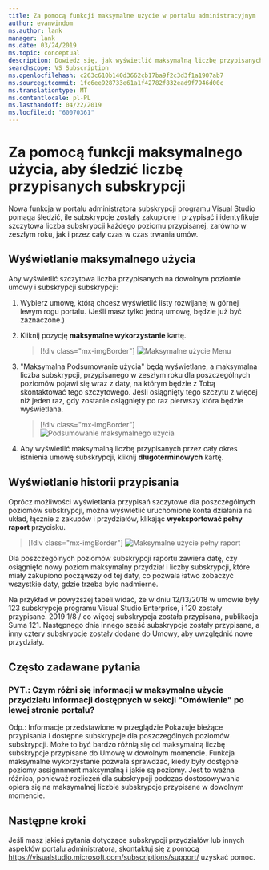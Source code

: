 ```yaml
---
title: Za pomocą funkcji maksymalne użycie w portalu administracyjnym
author: evanwindom
ms.author: lank
manager: lank
ms.date: 03/24/2019
ms.topic: conceptual
description: Dowiedz się, jak wyświetlić maksymalną liczbę przypisanych subskrypcji w portalu administracyjnym
searchscope: VS Subscription
ms.openlocfilehash: c263c610b140d3662cb17ba9f2c3d3f1a1907ab7
ms.sourcegitcommit: 1fc6ee928733e61a1f42782f832ead9f7946d00c
ms.translationtype: MT
ms.contentlocale: pl-PL
ms.lasthandoff: 04/22/2019
ms.locfileid: "60070361"
---
```

# <a name="using-the-maximum-usage-feature-to-track-the-number-of-assigned-subscriptions"></a>Za pomocą funkcji maksymalnego użycia, aby śledzić liczbę przypisanych subskrypcji

Nowa funkcja w portalu administratora subskrypcji programu Visual Studio pomaga śledzić, ile subskrypcje zostały zakupione i przypisać i identyfikuje szczytowa liczba subskrypcji każdego poziomu przypisanej, zarówno w zeszłym roku, jak i przez cały czas w czas trwania umów. 

## <a name="viewing-maximum-usage"></a>Wyświetlanie maksymalnego użycia

Aby wyświetlić szczytowa liczba przypisanych na dowolnym poziomie umowy i subskrypcji subskrypcji:

1. Wybierz umowę, którą chcesz wyświetlić listy rozwijanej w górnej lewym rogu portalu. (Jeśli masz tylko jedną umowę, będzie już być zaznaczone.)

2. Kliknij pozycję **maksymalne wykorzystanie** kartę.  
    > [!div class="mx-imgBorder"]
    > ![Maksymalne użycie Menu](_img/maximum-usage/maximum-usage-menu.png)

3. "Maksymalna Podsumowanie użycia" będą wyświetlane, a maksymalna liczba subskrypcji, przypisanego w zeszłym roku dla poszczególnych poziomów pojawi się wraz z daty, na którym będzie z Tobą skontaktować tego szczytowego.  Jeśli osiągnięty tego szczytu z więcej niż jeden raz, gdy zostanie osiągnięty po raz pierwszy która będzie wyświetlana. 
    > [!div class="mx-imgBorder"]
    > ![Podsumowanie maksymalnego użycia](_img/maximum-usage/maximum-usage-summary.png)

4. Aby wyświetlić maksymalną liczbę przypisanych przez cały okres istnienia umowę subskrypcji, kliknij **długoterminowych** kartę.

## <a name="viewing-assignment-history"></a>Wyświetlanie historii przypisania

Oprócz możliwości wyświetlania przypisań szczytowe dla poszczególnych poziomów subskrypcji, można wyświetlić uruchomione konta działania na układ, łącznie z zakupów i przydziałów, klikając **wyeksportować pełny raport** przycisku.  

> [!div class="mx-imgBorder"]
> ![Maksymalne użycie pełny raport](_img/maximum-usage/maximum-usage-full-report.png)

Dla poszczególnych poziomów subskrypcji raportu zawiera datę, czy osiągnięto nowy poziom maksymalny przydział i liczby subskrypcji, które miały zakupiono począwszy od tej daty, co pozwala łatwo zobaczyć wszystkie daty, gdzie trzeba było nadmierne.  

Na przykład w powyższej tabeli widać, że w dniu 12/13/2018 w umowie były 123 subskrypcje programu Visual Studio Enterprise, i 120 zostały przypisane.  2019 1/8 / co więcej subskrypcja została przypisana, publikacja Suma 121.  Następnego dnia innego sześć subskrypcje zostały przypisane, a inny cztery subskrypcje zostały dodane do Umowy, aby uwzględnić nowe przydziały.  

## <a name="frequently-asked-questions"></a>Często zadawane pytania
### <a name="q-how-is-the-information-in-the-maximum-usage-different-from-the-assignment-information-available-in-the-overview-section-on-the-left-side-of-the-portal"></a>PYT.: Czym różni się informacji w maksymalne użycie przydziału informacji dostępnych w sekcji "Omówienie" po lewej stronie portalu?

Odp.:  Informacje przedstawione w przeglądzie Pokazuje bieżące przypisania i dostępne subskrypcje dla poszczególnych poziomów subskrypcji.  Może to być bardzo różnią się od maksymalną liczbę subskrypcje przypisane do Umowę w dowolnym momencie.  Funkcja maksymalne wykorzystanie pozwala sprawdzać, kiedy były dostępne poziomy assignnment maksymalną i jakie są poziomy.  Jest to ważna różnica, ponieważ rozliczeń dla subskrypcji podczas dostosowywania opiera się na maksymalnej liczbie subskrypcje przypisane w dowolnym momencie. 

## <a name="next-steps"></a>Następne kroki
Jeśli masz jakieś pytania dotyczące subskrypcji przydziałów lub innych aspektów portalu administratora, skontaktuj się z pomocą https://visualstudio.microsoft.com/subscriptions/support/ uzyskać pomoc. 